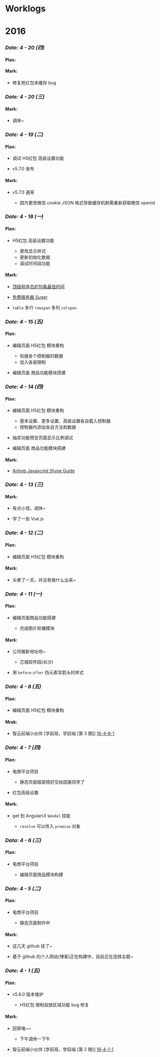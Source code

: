 # Worklogs

# **2016**

### *Date: 4 - 20 (四)*

#### Plan:

#### Mark:

- 修复抢红包未缓存 bug

### *Date: 4 - 20 (三)*

#### Mark:

- 调休~

### *Date: 4 - 19 (二)*

#### Plan:

- 调试 H5红包 高级设置功能

- v5.7.0 发布

#### Mark:

- v5.7.0 通宵

  - 因为更改微信 cookie JSON 格式导致缓存机制需重新获取微信 openid

### *Date: 4 - 18 (一)*

#### Plan:

- H5红包 高级设置功能

  - 更改显示样式
  - 更新初始化数据
  - 调试时间段功能

#### Mark:

- [顶级程序员的10条最佳时间][16-4-18-1]

  [16-4-18-1]:http://note.youdao.com/yws/public/redirect/share?id=0d65aecbfa020472e2823d7f4056f108&type=false
  '顶级程序员的10条最佳时间'

- [免费服务器 Suger][16-4-18-2]

  [16-4-18-2]:http://surge.sh/
  '免费服务器 Suger'

- `table` 多行 `rowspan` 多列 `colspan`

### *Date: 4 - 15 (五)*

#### Plan:

- 编辑页面 H5红包 模块重构

  - 衔接各个控制器的数据
  - 加入各层限制

- 编辑页面 商品功能模块搭建

### *Date: 4 - 14 (四)*

#### Plan:

- 编辑页面 H5红包 模块重构

  - 基本设置、更多设置、高级设置各自载入控制器
  - 控制器内添加各自方法和数据

- 抽奖功能预览页面显示比例调试

- 编辑页面 商品功能模块搭建

#### Mark:

- [Airbnb Javascript Stype Guide][16-4-14-1]

  [16-4-14-1]:https://github.com/sivan/javascript-style-guide/blob/master/es5/README.md
  'Airbnb Javascript 规范指南'

### *Date: 4 - 13 (三)*

#### Mark:

- 有点小烧，调休~

- 学了一些 Vue.js

### *Date: 4 - 12 (二)*

#### Plan: 

- 编辑页面 H5红包 模块重构

#### Mark:

- 头晕了一天，并没有做什么出来~

### *Date: 4 - 11 (一)*

#### Plan:

- 编辑页面商品功能搭建

  - 完成图片轮播模块

#### Mark:

- 公司搬新地址啦~

  - 芯城软件园(长沙)

- 用 `before` `after` 伪元素写箭头的样式

### *Date: 4 - 8 (五)*

#### Plan:

- 编辑页面 H5红包 模块重构

#### Mrak:

- 智云前端小伙伴 [学前班、学前端 [第 3 期]] [16-4-8-1]

  [16-4-8-1]:https://github.com/f2e-journey/xueqianban/issues/3
  '智云前端小伙伴 - 学前班、学前端 [第 3 期]' 

### *Date: 4 - 7 (四)*

#### Plan:

- 电商平台项目

  - 静态页面框架搭好交给田美同学了

- 红包高级设置

#### Mark:

- get 到 AngularUI `$modal` 技能

  - `resolve` 可以传入 `promise` 对象

### *Data: 4 - 6 (三)*

#### Plan:

- 电商平台项目

  - 编辑页面商品模块构建

### *Date: 4 - 5 (二)*

#### Plan:

- 电商平台项目

  - 静态页面制作中

#### Mark:

- 这几天 github 挂了~

- 基于 github 的个人网站(博客)正在构建中，目前正在选择主题~

### *Date: 4 - 1 (五)*

#### Plan:

- v5.6.0 版本维护

  - H5红包 限制投放区域功能 bug 修复

#### Mark:

- 回家咯~~

  - 下午调休一下午

- 智云前端小伙伴 [学前班、学前端 [第 2 期]] [16-4-1-1]

  [16-4-1-1]:https://github.com/f2e-journey/xueqianban/issues/2
  '智云前端小伙伴 - 学前班、学前端 [第 2 期]'


